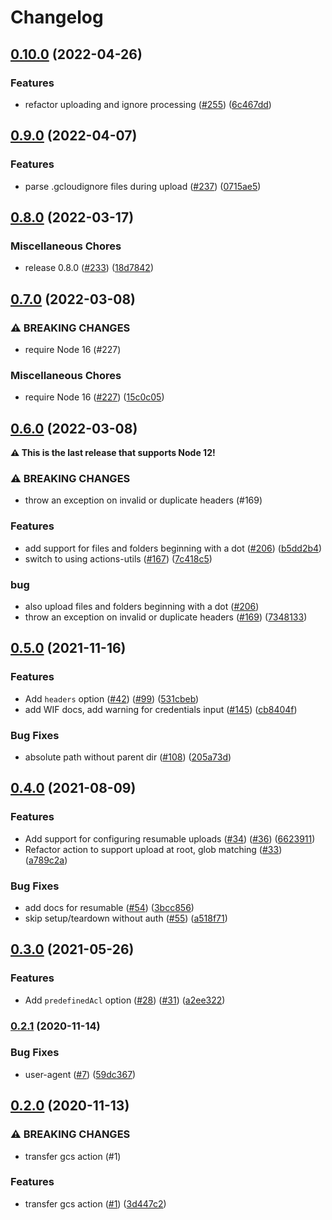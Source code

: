 # Changelog

## [0.10.0](https://www.github.com/google-github-actions/upload-cloud-storage/compare/v0.9.0...v0.10.0) (2022-04-26)


### Features

* refactor uploading and ignore processing ([#255](https://www.github.com/google-github-actions/upload-cloud-storage/issues/255)) ([6c467dd](https://www.github.com/google-github-actions/upload-cloud-storage/commit/6c467ddf4d1706392602ca12bdb604c635c9f571))

## [0.9.0](https://www.github.com/google-github-actions/upload-cloud-storage/compare/v0.8.0...v0.9.0) (2022-04-07)


### Features

* parse .gcloudignore files during upload ([#237](https://www.github.com/google-github-actions/upload-cloud-storage/issues/237)) ([0715ae5](https://www.github.com/google-github-actions/upload-cloud-storage/commit/0715ae527180418bb29f3055035821805f8b3344))

## [0.8.0](https://www.github.com/google-github-actions/upload-cloud-storage/compare/v0.7.0...v0.8.0) (2022-03-17)


### Miscellaneous Chores

* release 0.8.0 ([#233](https://www.github.com/google-github-actions/upload-cloud-storage/issues/233)) ([18d7842](https://www.github.com/google-github-actions/upload-cloud-storage/commit/18d78424cd0d52395d187cc82e3f13af4c0f018a))

## [0.7.0](https://www.github.com/google-github-actions/upload-cloud-storage/compare/v0.6.0...v0.7.0) (2022-03-08)


### ⚠ BREAKING CHANGES

* require Node 16 (#227)

### Miscellaneous Chores

* require Node 16 ([#227](https://www.github.com/google-github-actions/upload-cloud-storage/issues/227)) ([15c0c05](https://www.github.com/google-github-actions/upload-cloud-storage/commit/15c0c0521e9a3a3eb74e73e4407ba11ea441d67d))

## [0.6.0](https://www.github.com/google-github-actions/upload-cloud-storage/compare/v0.5.0...v0.6.0) (2022-03-08)

**⚠️ This is the last release that supports Node 12!**

### ⚠ BREAKING CHANGES

* throw an exception on invalid or duplicate headers (#169)

### Features

* add support for files and folders beginning with a dot ([#206](https://www.github.com/google-github-actions/upload-cloud-storage/issues/206)) ([b5dd2b4](https://www.github.com/google-github-actions/upload-cloud-storage/commit/b5dd2b4bed766f174d8238b2269ff3ca8a50a0bb))
* switch to using actions-utils ([#167](https://www.github.com/google-github-actions/upload-cloud-storage/issues/167)) ([7c418c5](https://www.github.com/google-github-actions/upload-cloud-storage/commit/7c418c5f23ef49794eba2e2b70d46dee5ee9d304))


### bug

* also upload files and folders beginning with a dot ([#206](https://www.github.com/google-github-actions/upload-cloud-storage/issues/206))
* throw an exception on invalid or duplicate headers ([#169](https://www.github.com/google-github-actions/upload-cloud-storage/issues/169)) ([7348133](https://www.github.com/google-github-actions/upload-cloud-storage/commit/7348133c56238ded37fcbb09c23fc8996481320f))

## [0.5.0](https://www.github.com/google-github-actions/upload-cloud-storage/compare/v0.4.0...v0.5.0) (2021-11-16)


### Features

* Add `headers` option ([#42](https://www.github.com/google-github-actions/upload-cloud-storage/issues/42)) ([#99](https://www.github.com/google-github-actions/upload-cloud-storage/issues/99)) ([531cbeb](https://www.github.com/google-github-actions/upload-cloud-storage/commit/531cbebb6f6d81d00018daceedd5d4ac33b5750a))
* add WIF docs, add warning for credentials input ([#145](https://www.github.com/google-github-actions/upload-cloud-storage/issues/145)) ([cb8404f](https://www.github.com/google-github-actions/upload-cloud-storage/commit/cb8404f7f7e1b83eb7d9f5a55eff745fab90be97))


### Bug Fixes

* absolute path without parent dir ([#108](https://www.github.com/google-github-actions/upload-cloud-storage/issues/108)) ([205a73d](https://www.github.com/google-github-actions/upload-cloud-storage/commit/205a73d2c3105366722104e84f2ad1da16c2ad63))

## [0.4.0](https://www.github.com/google-github-actions/upload-cloud-storage/compare/v0.3.0...v0.4.0) (2021-08-09)


### Features

* Add support for configuring resumable uploads ([#34](https://www.github.com/google-github-actions/upload-cloud-storage/issues/34)) ([#36](https://www.github.com/google-github-actions/upload-cloud-storage/issues/36)) ([6623911](https://www.github.com/google-github-actions/upload-cloud-storage/commit/6623911abca8aa04b7e1b453c5bd4c8544cb0811))
* Refactor action to support upload at root, glob matching ([#33](https://www.github.com/google-github-actions/upload-cloud-storage/issues/33)) ([a789c2a](https://www.github.com/google-github-actions/upload-cloud-storage/commit/a789c2a53adaa50b68f34fe3bfa2cf7b08585b71))


### Bug Fixes

* add docs for  resumable ([#54](https://www.github.com/google-github-actions/upload-cloud-storage/issues/54)) ([3bcc856](https://www.github.com/google-github-actions/upload-cloud-storage/commit/3bcc856858d4ef496631306d8ffe071d6e8d013d))
* skip setup/teardown without auth ([#55](https://www.github.com/google-github-actions/upload-cloud-storage/issues/55)) ([a518f71](https://www.github.com/google-github-actions/upload-cloud-storage/commit/a518f71a726853dbf7be97b32c48a37d62139b15))

## [0.3.0](https://www.github.com/google-github-actions/upload-cloud-storage/compare/v0.2.1...v0.3.0) (2021-05-26)


### Features

* Add `predefinedAcl` option ([#28](https://www.github.com/google-github-actions/upload-cloud-storage/issues/28)) ([#31](https://www.github.com/google-github-actions/upload-cloud-storage/issues/31)) ([a2ee322](https://www.github.com/google-github-actions/upload-cloud-storage/commit/a2ee322f4331b6873c769c25eb7e896f0ebddf99))

### [0.2.1](https://www.github.com/google-github-actions/upload-cloud-storage/compare/v0.2.0...v0.2.1) (2020-11-14)


### Bug Fixes

* user-agent ([#7](https://www.github.com/google-github-actions/upload-cloud-storage/issues/7)) ([59dc367](https://www.github.com/google-github-actions/upload-cloud-storage/commit/59dc367a30ea273fb86b5ad91f5cfbaf515347ab))

## [0.2.0](https://www.github.com/google-github-actions/upload-cloud-storage/compare/v0.1.0...v0.2.0) (2020-11-13)


### ⚠ BREAKING CHANGES

* transfer gcs action (#1)

### Features

* transfer gcs action ([#1](https://www.github.com/google-github-actions/upload-cloud-storage/issues/1)) ([3d447c2](https://www.github.com/google-github-actions/upload-cloud-storage/commit/3d447c22006c4a60e679e1e4bd435062c5c7a995))
